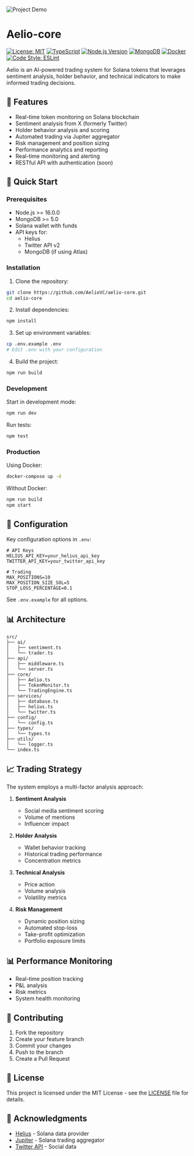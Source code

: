 ![Project Demo](./public/demo.gif)

# Aelio-core

[![License: MIT](https://img.shields.io/badge/License-MIT-yellow.svg)](https://opensource.org/licenses/MIT)
[![TypeScript](https://img.shields.io/badge/TypeScript-5.2-blue.svg)](https://www.typescriptlang.org/)
[![Node.js Version](https://img.shields.io/badge/Node.js->=16.0.0-brightgreen.svg)](https://nodejs.org/)
[![MongoDB](https://img.shields.io/badge/MongoDB-5.0-green.svg)](https://www.mongodb.com/)
[![Docker](https://img.shields.io/badge/Docker-20.10+-blue.svg)](https://www.docker.com/)
[![Code Style: ESLint](https://img.shields.io/badge/Code_Style-ESLint-4B32C3.svg)](https://eslint.org/)

Aelio is an AI-powered trading system for Solana tokens that leverages sentiment analysis, holder behavior, and technical indicators to make informed trading decisions.

## 🌟 Features

- Real-time token monitoring on Solana blockchain
- Sentiment analysis from X (formerly Twitter)
- Holder behavior analysis and scoring
- Automated trading via Jupiter aggregator
- Risk management and position sizing
- Performance analytics and reporting
- Real-time monitoring and alerting
- RESTful API with authentication (soon)

## 🚀 Quick Start

### Prerequisites

- Node.js >= 16.0.0
- MongoDB >= 5.0
- Solana wallet with funds
- API keys for:
  - Helius
  - Twitter API v2
  - MongoDB (if using Atlas)

### Installation

1. Clone the repository:
```bash
git clone https://github.com/AelioVC/aelio-core.git
cd aelio-core
```

2. Install dependencies:
```bash
npm install
```

3. Set up environment variables:
```bash
cp .env.example .env
# Edit .env with your configuration
```

4. Build the project:
```bash
npm run build
```

### Development

Start in development mode:
```bash
npm run dev
```

Run tests:
```bash
npm test
```

### Production

Using Docker:
```bash
docker-compose up -d
```

Without Docker:
```bash
npm run build
npm start
```

## 🔧 Configuration

Key configuration options in `.env`:

```env
# API Keys
HELIUS_API_KEY=your_helius_api_key
TWITTER_API_KEY=your_twitter_api_key

# Trading
MAX_POSITIONS=10
MAX_POSITION_SIZE_SOL=5
STOP_LOSS_PERCENTAGE=0.1
```

See `.env.example` for all options.

## 📊 Architecture

```
src/
├── ai/
│   ├── sentiment.ts
│   └── trader.ts
├── api/
│   ├── middleware.ts
│   └── server.ts
├── core/
│   ├── Aelio.ts
│   ├── TokenMonitor.ts
│   └── TradingEngine.ts
├── services/
│   ├── database.ts
│   ├── helius.ts
│   └── twitter.ts
├── config/
│   └── config.ts
├── types/
│   └── types.ts
├── utils/
│   └── logger.ts
└── index.ts

```

## 📈 Trading Strategy

The system employs a multi-factor analysis approach:

1. **Sentiment Analysis**
   - Social media sentiment scoring
   - Volume of mentions
   - Influencer impact

2. **Holder Analysis**
   - Wallet behavior tracking
   - Historical trading performance
   - Concentration metrics

3. **Technical Analysis**
   - Price action
   - Volume analysis
   - Volatility metrics

4. **Risk Management**
   - Dynamic position sizing
   - Automated stop-loss
   - Take-profit optimization
   - Portfolio exposure limits

## 📊 Performance Monitoring

- Real-time position tracking
- P&L analysis
- Risk metrics
- System health monitoring

## 🔄 Contributing

1. Fork the repository
2. Create your feature branch
3. Commit your changes
4. Push to the branch
5. Create a Pull Request

## 📃 License

This project is licensed under the MIT License - see the [LICENSE](LICENSE) file for details.

## 🌟 Acknowledgments

- [Helius](https://helius.xyz/) - Solana data provider
- [Jupiter](https://jup.ag/) - Solana trading aggregator
- [Twitter API](https://developer.twitter.com/) - Social data
